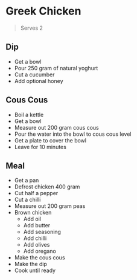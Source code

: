 # Greek Chicken

> Serves 2

## Dip

- Get a bowl
- Pour 250 gram of natural yoghurt
- Cut a cucumber
- Add optional honey

## Cous Cous

- Boil a kettle
- Get a bowl
- Measure out 200 gram cous cous
- Pour the water into the bowl to cous cous level
- Get a plate to cover the bowl
- Leave for 10 minutes

## Meal

- Get a pan
- Defrost chicken 400 gram
- Cut half a pepper
- Cut a chilli
- Measure out 200 gram peas
- Brown chicken
  - Add oil
  - Add butter
  - Add seasoning
  - Add chilli
  - Add olives
  - Add oregano
- Make the cous cous
- Make the dip
- Cook until ready
